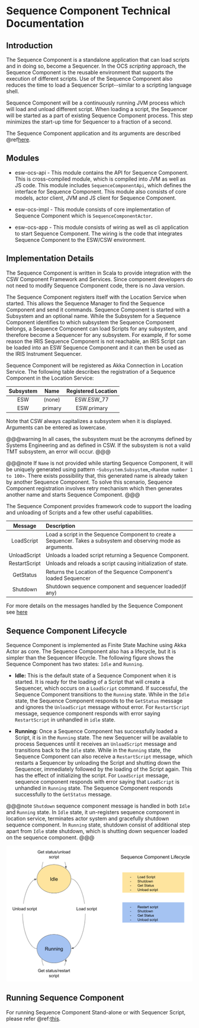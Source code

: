 # Sequence Component Technical Documentation

## Introduction
The Sequence Component is a standalone application that can load scripts and in doing so, become a Sequencer. In the OCS
*scripting* approach, the Sequence Component is the reusable environment that supports the execution of different scripts.
Use of the Sequence Component also reduces the time to load a Sequencer Script--similar to a scripting language shell.

Sequence Component will be a continuously running JVM process which will load and unload different script. 
When loading a script, the Sequencer will be started as a part of existing Sequence Component process.
This step minimizes the start-up time for Sequencer to a fraction of a second. 

The Sequence Component application and its arguments are described @ref[here](../sequencersandscripts/sequencer-app.md).

## Modules

* esw-ocs-api -
This module contains the API for Sequence Component. This is cross-compiled module, which is compiled into JVM as well as JS code. 
This module includes `SequenceComponentApi`, which defines the interface for Sequence Component. This module also 
consists of core models, actor client, JVM and JS client for Sequence Component.

* esw-ocs-impl -
This module consists of core implementation of Sequence Component which is `SequenceComponentActor`.

* esw-ocs-app -
This module consists of wiring as well as cli application to start Sequence Component. The wiring is the code that
integrates Sequence Component to the ESW/CSW environment.

## Implementation Details

The Sequence Component is written in Scala to provide integration with the CSW Component Framework and Services. Since component
developers do not need to modify Sequence Component code, there is no Java version.

The Sequence Component registers itself with the Location Service when started. This allows the Sequence Manager to
find the Sequence Component and send it commands. Sequence Component is started with a Subsystem and an optional name.
While the Subsystem for a Sequence Component identifies to which subsystem the Sequence Component belongs, a Sequence
Component can load Scripts for any subsystem, and therefore become a Sequencer for any subsystem.  For example, if for
some reason the IRIS Sequence Component is not reachable, an IRIS Script can be loaded into an ESW Sequence Component
and it can then be used as the IRIS Instrument Sequencer.

Sequence Component will be registered as Akka Connection in Location Service.
The following table describes the registration of a Sequence Component in the Location Service:

| Subsystem | Name | Registered Location |
|:---------:|:----:|:-------------------:|
| ESW | (none) | ESW.ESW_77 |
| ESW | primary |  ESW.primary |

Note that CSW always capitalizes a subsystem when it is displayed. Arguments can be entered as lowercase.

@@@warning
In all cases, the subsystem must be the acronyms defined by Systems Engineering and as defined in CSW. If the
subsystem is not a valid TMT subsystem, an error will occur.
@@@

@@@note
If `Name` is not provided while starting Sequence Component, it will be uniquely generated using pattern -`Subsystem`.`Subsystem`_`<Random number 1 to 100>`.
There exists possibility that, this generated name is already taken by another Sequence Component. To solve this scenario, Sequence
Component registration involves retry mechanism which then generates another name and starts Sequence Component.
@@@

The Sequence Component provides framework code to support the loading and unloading of Scripts and a few other
useful capabilities.

| Message | Description |
|:-------:|:----------|
| LoadScript| Load a script in the Sequence Component to create a Sequencer. Takes a subsystem and observing mode as arguments. |
| UnloadScript|Unloads a loaded script returning a Sequence Component. |
| RestartScript | Unloads and reloads a script causing initialization of state. |
| GetStatus | Returns the Location of the Sequence Component's loaded Sequencer |
| Shutdown | Shutdown sequence component and sequencer loaded(if any) |

For more details on the messages handled by the Sequence Component see [here]($github.base_url$/esw-ocs/esw-ocs-api/jvm/src/main/scala/esw/ocs/api/actor/messages/SequenceComponentMsg.scala)


## Sequence Component Lifecycle

Sequence Component is implemented as Finite State Machine using Akka Actor as core.
The Sequence Component also has a lifecycle, but it is simpler than the Sequencer lifecycle. The following
figure shows the Sequence Component has two states: `Idle` and `Running`.

* **Idle:** This is the default state of a Sequence Component when it is started. It is ready for the loading
of a Script that will create a Sequencer, which occurs on a `LoadScript` command. If successful, the Sequence
Component transitions to the `Running` state. While in the `Idle` state, the Sequence Component responds to the `GetStatus` message
and ignores the `UnloadScript` message without error. For `RestartScript` message, sequence component responds with error
saying `RestartScript` in unhandled in `idle` state.

* **Running:** Once a Sequence Component has successfully loaded a Script, it is in the `Running` state. The new
Sequencer will be available to process Sequences until it receives an `UnloadScript` message and transitions back
to the `Idle` state. While in the `Running` state, the Sequence Component can also receive a `RestartScript` message,
which restarts a Sequencer by unloading the Script and shutting down the Sequencer, immediately followed by the
loading of the Script again. This has the effect of initializing the script. For `LoadScript` message, sequence component
responds with error saying that `LoadScript` is unhandled in `Running` state.
The Sequence Component responds successfully to the `GetStatus` message.

@@@note
`Shutdown` sequence component message is handled in both `Idle` and `Running` state. In `Idle` state, it un-registers sequence component
in location service, terminates actor system and gracefully shutdown sequence component. In `Running` state, shutdown consist of additional step
apart from `Idle` state shutdown, which is shutting down sequencer loaded on the sequence component.
@@@

![sequencecomp-lifecycle](../images/ocs/OCS-SeqCompLifecycle.png)

## Running Sequence Component

For running Sequence Component Stand-alone or with Sequencer Script, please refer @ref:[this](../sequencersandscripts/sequencer-app.md).
